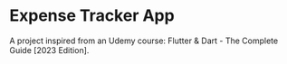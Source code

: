 # Expense Tracker App

A project inspired from an Udemy course:  Flutter & Dart - The Complete Guide [2023 Edition].

